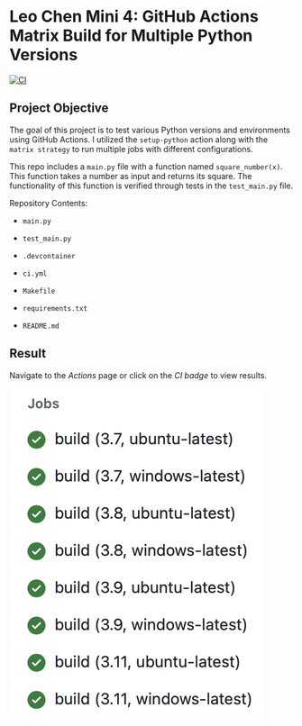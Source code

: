 # Leo Chen Mini 4: GitHub Actions Matrix Build for Multiple Python Versions

[![CI](https://github.com/nogibjj/Leo_Chen_Mini_4/actions/workflows/ci.yml/badge.svg)](https://github.com/nogibjj/Leo_Chen_Mini_4/actions/workflows/ci.yml)

## Project Objective

The goal of this project is to test various Python versions and environments using GitHub Actions. I utilized the `setup-python` action along with the `matrix strategy` to run multiple jobs with different configurations.

This repo includes a `main.py` file with a function named `square_number(x)`. This function takes a number as input and returns its square. The functionality of this function is verified through tests in the `test_main.py` file.

Repository Contents:

* `main.py`

* `test_main.py`

* `.devcontainer`

* `ci.yml`

* `Makefile`

* `requirements.txt`

* `README.md`

## Result

Navigate to the *Actions* page or click on the *CI badge* to view results.

![result](test_result.png)